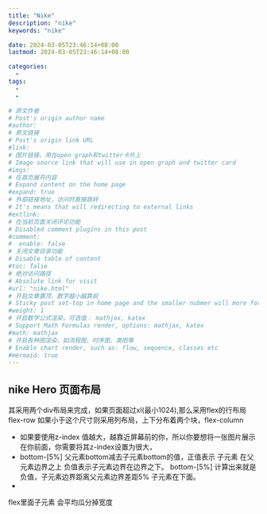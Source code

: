 ```yaml
---
title: "Nike"
description: "nike"
keywords: "nike"

date: 2024-03-05T23:46:14+08:00
lastmod: 2024-03-05T23:46:14+08:00

categories:
  -
tags:
  -
  -

# 原文作者
# Post's origin author name
#author:
# 原文链接
# Post's origin link URL
#link:
# 图片链接，用在open graph和twitter卡片上
# Image source link that will use in open graph and twitter card
#imgs:
# 在首页展开内容
# Expand content on the home page
#expand: true
# 外部链接地址，访问时直接跳转
# It's means that will redirecting to external links
#extlink:
# 在当前页面关闭评论功能
# Disabled comment plugins in this post
#comment:
#  enable: false
# 关闭文章目录功能
# Disable table of content
#toc: false
# 绝对访问路径
# Absolute link for visit
#url: "nike.html"
# 开启文章置顶，数字越小越靠前
# Sticky post set-top in home page and the smaller nubmer will more forward.
#weight: 1
# 开启数学公式渲染，可选值： mathjax, katex
# Support Math Formulas render, options: mathjax, katex
#math: mathjax
# 开启各种图渲染，如流程图、时序图、类图等
# Enable chart render, such as: flow, sequence, classes etc
#mermaid: true
---
```


## nike Hero 页面布局
其采用两个div布局来完成，如果页面超过xl(最小1024),那么采用flex的行布局 flex-row 如果小于这个尺寸则采用列布局，上下分布着两个块，flex-column
- 如果要使用z-index 值越大，越靠近屏幕前的你，所以你要想将一张图片展示在你前面，你需要将其z-index设置为很大， 
- bottom-[5%] 父元素bottom减去子元素bottom的值，正值表示 子元素 在父元素边界之上  负值表示子元素边界在边界之下。
  bottom-[5%] 计算出来就是负值，子元素边界距离父元素边界差距5% 子元素在下面。 
- 
flex里面子元素 会平均瓜分掉宽度 
<!--more-->
